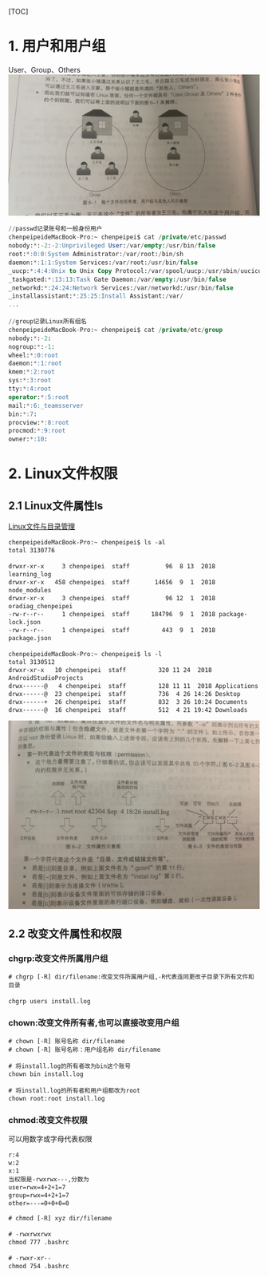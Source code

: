 [TOC]

# 1. 用户和用户组
User、Group、Others
![User、Group、Others](./pic/Linux的文件权限与目录配置_User、Group、Others.jpeg)

```SQL
//passwd记录账号和一般身份用户
chenpeipeideMacBook-Pro:~ chenpeipei$ cat /private/etc/passwd 
nobody:*:-2:-2:Unprivileged User:/var/empty:/usr/bin/false
root:*:0:0:System Administrator:/var/root:/bin/sh
daemon:*:1:1:System Services:/var/root:/usr/bin/false
_uucp:*:4:4:Unix to Unix Copy Protocol:/var/spool/uucp:/usr/sbin/uucico
_taskgated:*:13:13:Task Gate Daemon:/var/empty:/usr/bin/false
_networkd:*:24:24:Network Services:/var/networkd:/usr/bin/false
_installassistant:*:25:25:Install Assistant:/var/
...

//group记录Linux所有组名
chenpeipeideMacBook-Pro:~ chenpeipei$ cat /private/etc/group 
nobody:*:-2:
nogroup:*:-1:
wheel:*:0:root
daemon:*:1:root
kmem:*:2:root
sys:*:3:root
tty:*:4:root
operator:*:5:root
mail:*:6:_teamsserver
bin:*:7:
procview:*:8:root
procmod:*:9:root
owner:*:10:

```


# 2. Linux文件权限
## 2.1 Linux文件属性ls
[Linux文件与目录管理](./Linux文件与目录管理.md)
```shell
chenpeipeideMacBook-Pro:~ chenpeipei$ ls -al
total 3130776

drwxr-xr-x     3 chenpeipei  staff          96  8 13  2018 learning_log
drwxr-xr-x   458 chenpeipei  staff       14656  9  1  2018 node_modules
drwxr-xr-x     3 chenpeipei  staff          96 12  1  2018 oradiag_chenpeipei
-rw-r--r--     1 chenpeipei  staff      184796  9  1  2018 package-lock.json
-rw-r--r--     1 chenpeipei  staff         443  9  1  2018 package.json

chenpeipeideMacBook-Pro:~ chenpeipei$ ls -l
total 3130512
drwxr-xr-x   10 chenpeipei  staff         320 11 24  2018 AndroidStudioProjects
drwx------@   4 chenpeipei  staff         128 11 11  2018 Applications
drwx------@  23 chenpeipei  staff         736  4 26 14:26 Desktop
drwx------+  26 chenpeipei  staff         832  3 26 10:24 Documents
drwx------@  16 chenpeipei  staff         512  4 21 19:42 Downloads
```
![文件属性](./pic/Linux的文件权限与目录配置_文件属性.jpeg)

## 2.2 改变文件属性和权限
### chgrp:改变文件所属用户组
```shell
# chgrp [-R] dir/filename:改变文件所属用户组,-R代表连同更改子目录下所有文件和目录

chgrp users install.log
```

### chown:改变文件所有者,也可以直接改变用户组
```shell
# chown [-R] 账号名称 dir/filename
# chown [-R] 账号名称：用户组名称 dir/filename

# 将install.log的所有者改为bin这个账号
chown bin install.log

# 将install.log的所有者和用户组都改为root
chown root:root install.log
```

### chmod:改变文件权限
可以用数字或字母代表权限
```
r:4
w:2
x:1
当权限是-rwxrwx---,分数为
user=rwx=4+2+1=7
group=rwx=4+2+1=7
other=---=0+0+0=0
```
```shell
# chmod [-R] xyz dir/filename

# -rwxrwxrwx
chmod 777 .bashrc

# -rwxr-xr--
chmod 754 .bashrc
```

